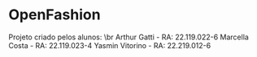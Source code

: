 # OpenFashion
Projeto criado pelos alunos:
\br Arthur Gatti - RA: 22.119.022-6
Marcella Costa - RA: 22.119.023-4
Yasmin Vitorino - RA: 22.219.012-6
